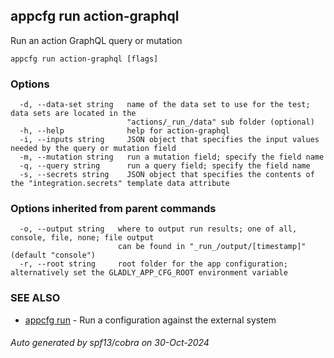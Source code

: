 ## appcfg run action-graphql

Run an action GraphQL query or mutation

```
appcfg run action-graphql [flags]
```

### Options

```
  -d, --data-set string   name of the data set to use for the test; data sets are located in the
                          "actions/_run_/data" sub folder (optional)
  -h, --help              help for action-graphql
  -i, --inputs string     JSON object that specifies the input values needed by the query or mutation field
  -m, --mutation string   run a mutation field; specify the field name
  -q, --query string      run a query field; specify the field name
  -s, --secrets string    JSON object that specifies the contents of the "integration.secrets" template data attribute
```

### Options inherited from parent commands

```
  -o, --output string   where to output run results; one of all, console, file, none; file output
                        can be found in "_run_/output/[timestamp]" (default "console")
  -r, --root string     root folder for the app configuration; alternatively set the GLADLY_APP_CFG_ROOT environment variable
```

### SEE ALSO

* [appcfg run](appcfg_run.md)	 - Run a configuration against the external system

###### Auto generated by spf13/cobra on 30-Oct-2024
